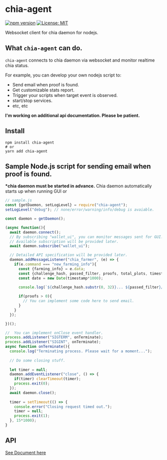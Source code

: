 # chia-agent
[![npm version](https://badge.fury.io/js/chia-agent.svg)](https://badge.fury.io/js/chia-agent) [![License: MIT](https://img.shields.io/badge/License-MIT-yellow.svg)](https://opensource.org/licenses/MIT)

Websocket client for chia daemon for nodejs.

## What `chia-agent` can do.

`chia-agent` connects to chia daemon via websocket and monitor realtime chia status.  

For example, you can develop your own nodejs script to:  
- Send email when proof is found.
- Get customizable stats report.
- Trigger your scripts when target event is observed.
- start/stop services.
- etc, etc

**I'm working on additional api documentation. Please be patient.**


## Install

```
npm install chia-agent
# or
yarn add chia-agent
```



## Sample Node.js script for sending email when proof is found.
**\*chia daemon must be started in advance.**
Chia daemon automatically starts up when running GUI or 

```js
// sample.js
const {getDaemon, setLogLevel} = require("chia-agent");
setLogLevel("debug"); // none/error/warning/info/debug is avaiable.

const daemon = getDaemon();

(async function(){
  await daemon.connect();
  // By subscribing "wallet_ui", you can monitor messages sent for GUI.
  // Available subscription will be provided later.
  await daemon.subscribe("wallet_ui");

  // Detailed API specification will be provided later.
  daemon.addMessageListener("chia_farmer", (e) => {
    if(e.command === "new_farming_info"){
      const {farming_info} = e.data;
      const {challenge_hash, passed_filter, proofs, total_plots, timestamp} = farming_info;
      const date = new Date(timestamp*1000);

      console.log(`${challenge_hash.substr(0, 32)}... ${passed_filter}/${total_plots} ${proofs} ${date.toLocaleTimeString()}`);
      
      if(proofs > 0){
        // You can implement some code here to send email.
      }
    }
  });

})();

//  You can implement onClose event handler.
process.addListener("SIGTERM", onTerminate);
process.addListener("SIGINT", onTerminate);
async function onTerminate(){
  console.log("Terminating process. Please wait for a moment...");
  
  // Do some closing stuff.
  
  let timer = null;
  daemon.addEventListener("close", () => {
    if(timer) clearTimeout(timer);
    process.exit(0);
  });
  await daemon.close();
  
  timer = setTimeout(() => {
    console.error("Closing request timed out.");
    timer = null;
    process.exit(1);
  }, 15*1000);
}
```

## API
[See Document here](https://github.com/Chia-Mine/chia-agent/blob/main/API.md)
